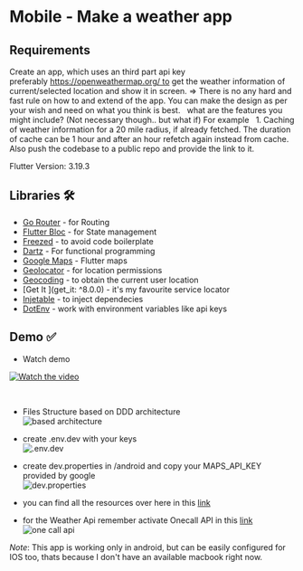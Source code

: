 # Mobile - Make a weather app

## Requirements

Create an app, which uses an third part api key preferably https://openweathermap.org/ to get the weather information of current/selected location and show it in screen.
=> There is no any hard and fast rule on how to and extend of the app. You can make the design as per your wish and need on what you think is best.
 
what are the features you might include? (Not necessary though.. but what if) For example
 
	1.	Caching of weather information for a 20 mile radius, if already fetched. The duration of cache can be 1 hour and after an hour refetch again instead from cache.
Also push the codebase to a public repo and provide the link to it.


Flutter Version:  3.19.3

## Libraries 🛠️


* [Go Router](https://pub.dev/packages/go_router) - for Routing 
* [Flutter Bloc](https://pub.dev/packages/flutter_bloc) - for State management
* [Freezed](https://pub.dev/packages/freezed) - to avoid code boilerplate
* [Dartz](https://pub.dev/packages/dartz) - For functional programming
* [Google Maps](https://pub.dev/packages/google_maps_flutter) - Flutter maps
* [Geolocator](https://pub.dev/packages/geolocator) - for location permissions 
* [Geocoding](https://pub.dev/packages/geocoding) - to obtain the current user location
* [Get It ](get_it: ^8.0.0) - it's my favourite service locator
* [Injetable](https://pub.dev/packages/injectable) - to inject dependecies
* [DotEnv](https://pub.dev/packages/flutter_dotenv) - work with environment variables like api keys



## Demo ✅

* Watch demo</br>

[![Watch the video](https://drive.usercontent.google.com/download?id=19_CKtzKUm9UieG6EXafQhPpUEEFrf9zT&export=view)](https://drive.google.com/file/d/10g9SvEONTPiCgVRPGVsmhVP1oDDPr1wU/view?usp=sharing)

</br>



* Files Structure based on DDD architecture</br>
![based architecture](https://drive.google.com/uc?export=view&id=1LupNutPiNuifJi_ufP1PlC_hPqg1u0pU)

* create .env.dev with your keys</br>
![.env.dev](https://drive.google.com/uc?export=view&id=1F0X5EJymN29Ifw1SsJGKpzT3ulh7TQia)

* create dev.properties in /android and copy your MAPS_API_KEY provided by google </br>
![dev.properties](https://drive.google.com/uc?export=view&id=1jvpGZLyjPE45_dHA1PuHebThMRdnPKDV)

* you can find all the resources over here in this [link](https://drive.google.com/drive/folders/1LBZJi01JUqqRnupkJR-nILfU1tK6ZfUC?usp=sharing)</br>

* for the Weather Api remember activate Onecall API in this [link](https://home.openweathermap.org/subscriptions) </br>
![one call api](https://drive.google.com/uc?export=view&id=1jFLtTJYpGm4pNwgiOK5lLfQ45o1BWs4y)

_Note_: This app is working only in android, but can be easily configured for IOS too, thats because I don't have an available macbook right now.
 
